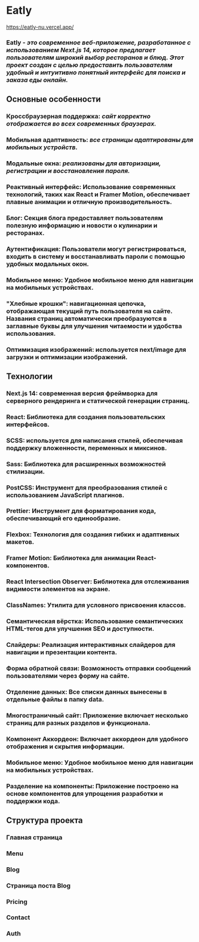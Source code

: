 # Eatly

https://eatly-nu.vercel.app/

### Eatly - _это современное веб-приложение, разработанное с использованием Next.js 14, которое предлагает пользователям широкий выбор ресторанов и блюд. Этот проект создан с целью предоставить пользователям удобный и интуитивно понятный интерфейс для поиска и заказа еды онлайн._

## Основные особенности

### Кроссбраузерная поддержка: _сайт корректно отображается во всех современных браузерах._

### Мобильная адаптивность: _все страницы адаптированы для мобильных устройств._

### Модальные окна: _реализованы для авторизации, регистрации и восстановления пароля._

### Реактивный интерфейс: Использование современных технологий, таких как React и Framer Motion, обеспечивает плавные анимации и отличную производительность.

<!-- Фильтрация и сортировка: Пользователи могут легко находить рестораны и блюда, используя различные фильтры и параметры сортировки. -->

### Блог: Секция блога предоставляет пользователям полезную информацию и новости о кулинарии и ресторанах.

### Аутентификация: Пользователи могут регистрироваться, входить в систему и восстанавливать пароли с помощью удобных модальных окон.

<!-- Администрирование: Панель администратора позволяет управлять контентом сайта, включая добавление и редактирование ресторанов и блюд. -->

### Мобильное меню: Удобное мобильное меню для навигации на мобильных устройствах.

### "Хлебные крошки": навигационная цепочка, отображающая текущий путь пользователя на сайте. Названия страниц автоматически преобразуются в заглавные буквы для улучшения читаемости и удобства использования.

### Оптимизация изображений: используется next/image для загрузки и оптимизации изображений.

## Технологии

### Next.js 14: современная версия фреймворка для серверного рендеринга и статической генерации страниц.

### React: Библиотека для создания пользовательских интерфейсов.

### SCSS: используется для написания стилей, обеспечивая поддержку вложенности, переменных и миксинов.

### Sass: Библиотека для расширенных возможностей стилизации.

### PostCSS: Инструмент для преобразования стилей с использованием JavaScript плагинов.

### Prettier: Инструмент для форматирования кода, обеспечивающий его единообразие.

### Flexbox: Технология для создания гибких и адаптивных макетов.

### Framer Motion: Библиотека для анимации React-компонентов.

### React Intersection Observer: Библиотека для отслеживания видимости элементов на экране.

### ClassNames: Утилита для условного присвоения классов.

### Семантическая вёрстка: Использование семантических HTML-тегов для улучшения SEO и доступности.

### Слайдеры: Реализация интерактивных слайдеров для навигации и презентации контента.

### Форма обратной связи: Возможность отправки сообщений пользователями через форму на сайте.

### Отделение данных: Все списки данных вынесены в отдельные файлы в папку data.

### Многостраничный сайт: Приложение включает несколько страниц для разных разделов и функционала.

### Компонент Аккордеон: Включает аккордеон для удобного отображения и скрытия информации.

### Мобильное меню: Удобное мобильное меню для навигации на мобильных устройствах.

### Разделение на компоненты: Приложение построено на основе компонентов для упрощения разработки и поддержки кода.

## Структура проекта
<!-- src/app/layout.js: Главный файл макета приложения.
src/data/combinedPosts.js: Файл данных для блога.
src/app/blog/[id]/page.jsx: Компонент страницы блога.
src/app/api/auth/register.js: Файл API для регистрации пользователей. -->
### Главная страница

### Menu

### Blog

### Страница поста Blog

### Pricing

### Contact

### Auth
